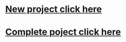 # [New project click here](https://github.com/Jno1995/MouseHit_New)

# [Complete poject click here](https://github.com/Jno1995/MouseHit)
